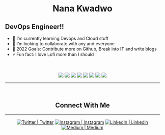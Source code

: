 <h1 align="center">
  <b>Nana Kwadwo</b>
</h1>

## DevOps Engineer!!

- 🌱 I’m currently learning Devops and Cloud stuff
- 👯 I’m looking to collaborate with any and everyone
- 🥅 2022 Goals: Contribute more on Github, Break into IT and write blogs
- ⚡ Fun fact: I love Lofi more than I should

<br>


<p>
<div align="center">
  <img src="https://img.shields.io/badge/go-%2300ADD8.svg?style=for-the-badge&logo=go&logoColor=white">
  <img src="https://img.shields.io/badge/python-3670A0?style=for-the-badge&logo=python&logoColor=ffdd54">
  <img src="https://img.shields.io/badge/shell_script-%23121011.svg?style=for-the-badge&logo=gnu-bash&logoColor=white">
  <img src="https://img.shields.io/badge/ansible-%231A1918.svg?style=for-the-badge&logo=ansible&logoColor=white)">
  <img src="https://img.shields.io/badge/docker-%230db7ed.svg?style=for-the-badge&logo=docker&logoColor=white)">
  <img src="https://img.shields.io/badge/kubernetes-%23326ce5.svg?style=for-the-badge&logo=kubernetes&logoColor=white">
  <img src="https://img.shields.io/badge/packer-%23E7EEF0.svg?style=for-the-badge&logo=packer&logoColor=%2302A8EF">
  <img src="https://img.shields.io/badge/terraform-%235835CC.svg?style=for-the-badge&logo=terraform&logoColor=white">
</div>
</p>

---

<br>

<h2 align="center">
  <b>Connect With Me</b>
</h2>

---


<div align="center">
    <a href="https://twitter.com/_bxffour">
    <img align="center" alt="Twitter | Twitter" src="https://img.shields.io/badge/Twitter-%231DA1F2.svg?style=for-the-badge&logo=Twitter&logoColor=white" />
    <a href="https://instagram.com/_nana.baffour">
    <img align="center" alt="Instagram | Instagram" src="https://img.shields.io/badge/Instagram-%23E4405F.svg?style=for-the-badge&logo=Instagram&logoColor=white" />
    <a href="https://linkedin.com/in/nana-agyemang">
    <img align="center" alt="LinkedIn | Linkedin" src="https://img.shields.io/badge/linkedin-%230077B5.svg?style=for-the-badge&logo=linkedin&logoColor=white" />
    <a href="https://instagram.com/_nana.baffour">
    <img align="center" alt="Medium | Medium" src="https://img.shields.io/badge/Medium-12100E?style=for-the-badge&logo=medium&logoColor=white" />
</div>

[blog]: https://medium.com/@agyemang.nana.b
